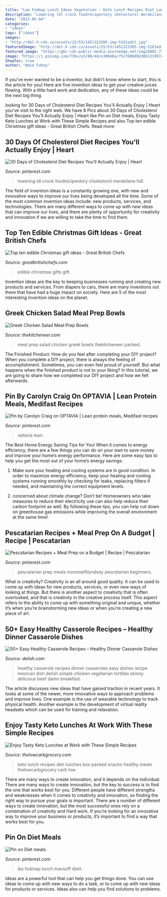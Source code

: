 ```yaml
---
title: "Low Fodmap Lunch Ideas Vegetarian : Keto Lunch Recipes Diet Lunches Box Packed Snacks Healthy Meals Thelowcarbgrocery Carb Low"
description: "Lowering ldl crock foodrecipestory cholestorol merakilane hdl"
date: "2023-05-04"
categories:
- "ideas"
tags: ["ideas"]
images:
- "http://del.h-cdn.co/assets/15/53/1451323305-img-5161edit.jpg"
featuredImage: "http://del.h-cdn.co/assets/15/53/1451323305-img-5161edit.jpg"
featured_image: "https://gbc-cdn-public-media.azureedge.net/img24002.735x1102.jpg"
image: "https://i.pinimg.com/736x/e3/08/48/e30848ac75cf60b092d8b131997e0084.jpg"
ShowToc: true
author: "Amie Fahey"
---
```



If you've ever wanted to be a inventor, but didn't know where to start, this is the article for you! Here are five invention ideas to get your creative juices flowing. With a little hard work and dedication, any of these ideas could be the next big thing.

	

		
looking for 30 Days of Cholesterol Diet Recipes You&#039;ll Actually Enjoy | Heart you've visit to the right web. We have 8 Pics about 30 Days of Cholesterol Diet Recipes You&#039;ll Actually Enjoy | Heart like Pin on Diet meals, Enjoy Tasty Keto Lunches at Work with These Simple Recipes and also Top ten edible Christmas gift ideas - Great British Chefs. Read more:
		
    
## 30 Days Of Cholesterol Diet Recipes You&#039;ll Actually Enjoy | Heart

<img loading=lazy src="https://i.pinimg.com/736x/d2/1f/cc/d21fcc800bf28123a8315c82c5aa99ac.jpg" onerror="this.onerror=null;this.src='https://tse2.mm.bing.net/th?id=OIP.nDMMCcryYB4fPRXtapPhCAHaLH&amp;pid=15.1';" alt="30 Days of Cholesterol Diet Recipes You&#039;ll Actually Enjoy | Heart">

_Source: pinterest.com_

>lowering ldl crock foodrecipestory cholestorol merakilane hdl. 

	

The field of invention ideas is a constantly growing one, with new and innovative ways to improve our lives being developed all the time. Some of the most common invention ideas include: new products, services, and technologies. There are many different ways to come up with new ideas that can improve our lives, and there are plenty of opportunity for creativity and innovation if we are willing to take the time to find them.

    
## Top Ten Edible Christmas Gift Ideas - Great British Chefs

<img loading=lazy src="https://gbc-cdn-public-media.azureedge.net/img24002.735x1102.jpg" onerror="this.onerror=null;this.src='https://tse4.mm.bing.net/th?id=OIP.MaEn3dI7KE4rA_YrTR6ekAHaLG&amp;pid=15.1';" alt="Top ten edible Christmas gift ideas - Great British Chefs">

_Source: greatbritishchefs.com_

>edible christmas gifts gift. 

	

Invention ideas are the key to keeping businesses running and creating new products and services. From diapers to cars, there are many inventions out there that have had a huge impact on society. Here are 5 of the most interesting invention ideas on the planet.

    
## Greek Chicken Salad Meal Prep Bowls

<img loading=lazy src="http://www.thekitcheneer.com/wp-content/uploads/2017/03/Greek_Chicken_Salad_Meal_Prep_Bowl3.jpg" onerror="this.onerror=null;this.src='https://tse4.mm.bing.net/th?id=OIP.Dm8TA2Yb7o99fTBhS2QDawHaKi&amp;pid=15.1';" alt="Greek Chicken Salad Meal Prep Bowls">

_Source: thekitcheneer.com_

>meal prep salad chicken greek bowls thekitcheneer packed. 

	

The Finished Product: How do you feel after completing your DIY project?
When you complete a DIY project, there is always the feeling of accomplishment. Sometimes, you can even feel proud of yourself. But what happens when the finished product is not to your liking? In this tutorial, we are going to share how we completed our DIY project and how we felt afterwards.

    
## Pin By Carolyn Craig On OPTAVIA | Lean Protein Meals, Medifast Recipes

<img loading=lazy src="https://i.pinimg.com/736x/20/40/92/20409287150c61c86e31f554945381cb.jpg" onerror="this.onerror=null;this.src='https://tse4.mm.bing.net/th?id=OIP.Hu0LfXgEuIQFhD_B4e1Q_AHaNJ&amp;pid=15.1';" alt="Pin by Carolyn Craig on OPTAVIA | Lean protein meals, Medifast recipes">

_Source: pinterest.com_

>optavia lean. 

	

The Best Home Energy Saving Tips for You!
When it comes to energy efficiency, there are a few things you can do on your own to save money and improve your home’s energy performance. Here are some easy tips to help you get the most out of your home’s energy savings:
1. Make sure your heating and cooling systems are in good condition. In order to maximize energy efficiency, keep your heating and cooling systems running smoothly by checking for leaks, replacing filters if needed, and maintaining the correct equipment levels.

2. concerned about climate change? Don’t be! Homeowners who take measures to reduce their electricity use can also help reduce their carbon footprint as well. By following these tips, you can help cut down on greenhouse gas emissions while improving the overall environment at the same time!

    
## Pescatarian Recipes + Meal Prep On A Budget | Recipe | Pescatarian

<img loading=lazy src="https://i.pinimg.com/736x/32/a0/71/32a071a0a7632807461fefcaefdf030b.jpg" onerror="this.onerror=null;this.src='https://tse1.mm.bing.net/th?id=OIP.qwwCMRlVKtHmBBq8sQkmZgHaLH&amp;pid=15.1';" alt="Pescatarian Recipes + Meal Prep on a Budget | Recipe | Pescatarian">

_Source: pinterest.com_

>pescatarian prep meals mommafitlyndsey pescetarian beginners. 

	

What is creativity?
Creativity is an all around good quality. It can be used to come up with ideas for new products, services, or even new ways of looking at things. But there is another aspect to creativity that is often overlooked, and that is creativity in the creative process itself. This aspect refers to the ability to come up with something original and unique, whether it’s when you’re brainstorming new ideas or when you’re creating a new piece of art.

    
## 50+ Easy Healthy Casserole Recipes – Healthy Dinner Casserole Dishes

<img loading=lazy src="http://del.h-cdn.co/assets/15/53/1451323305-img-5161edit.jpg" onerror="this.onerror=null;this.src='https://tse1.mm.bing.net/th?id=OIP.wFQbfKNDTmTSwbIz-LCykQHaLH&amp;pid=15.1';" alt="50+ Easy Healthy Casserole Recipes – Healthy Dinner Casserole Dishes">

_Source: delish.com_

>healthy casserole recipes dinner casseroles easy dishes recipe mexican dish delish simple chicken vegetarian tortillas skinny delicious beef damn breakfast. 

	

The article discusses new ideas that have gained traction in recent years. It looks at some of the newer, more innovative ways to approach problems and improve lives. One example is the use of wearable technology to track physical health. Another example is the development of virtual reality headsets which can be used for training and relaxation.

    
## Enjoy Tasty Keto Lunches At Work With These Simple Recipes

<img loading=lazy src="https://www.thelowcarbgrocery.com/wp-content/uploads/2019/08/keto-take-to-work-recipe-ideas.jpg" onerror="this.onerror=null;this.src='https://tse2.mm.bing.net/th?id=OIP.8IlwHfD6sMacSKp60-WZNgHaFj&amp;pid=15.1';" alt="Enjoy Tasty Keto Lunches at Work with These Simple Recipes">

_Source: thelowcarbgrocery.com_

>keto lunch recipes diet lunches box packed snacks healthy meals thelowcarbgrocery carb low. 

	

There are many ways to create innovation, and it depends on the individual.
There are many ways to create innovation, but the key to success is to find the one that works best for you. Different people have different strengths and weaknesses when it comes to creativity and innovation, so finding the right way to pursue your goals is important. There are a number of different ways to create innovation, but the most successful ones rely on a combination of creativity and Hard work. If you’re looking for an innovative way to improve your business or products, it’s important to find a way that works best for you.

    
## Pin On Diet Meals

<img loading=lazy src="https://i.pinimg.com/736x/e3/08/48/e30848ac75cf60b092d8b131997e0084.jpg" onerror="this.onerror=null;this.src='https://tse4.mm.bing.net/th?id=OIP.5NJfBVr7oljcAVUhV4YbPwHaQJ&amp;pid=15.1';" alt="Pin on Diet meals">

_Source: pinterest.com_

>ibs fodmap lunch mavsoff diett. 

	

Ideas are a powerful tool that can help you get things done. You can use ideas to come up with new ways to do a task, or to come up with new ideas for products or services. Ideas also can help you find solutions to problems.

